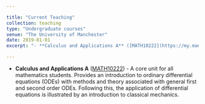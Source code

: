 ```yaml
---

title: "Current Teaching"
collection: teaching
type: "Undergraduate courses"
venue: "The University of Manchester"
date: 2019-01-01
excerpt: "- **Calculus and Applications A** ([MATH10222](https://my.manchester.ac.uk/uPortal/p/course-unit-info.ctf1/max/render.uP?pP_location=%2FCourseUnitPublishing%2FCourseUnitDataFiles%2FMATH%2F009208MATH102222019-09-091V14.xml&pP_action=viewCUDetails)) - A core unit for all mathematics students. Provides an introduction to ordinary differential equations (ODEs) with methods and theory associated with general first and second order ODEs. Following this, the application of differential equations is illustrated by an introduction to classical mechanics."

---
```


- **Calculus and Applications A** ([MATH10222](https://my.manchester.ac.uk/uPortal/p/course-unit-info.ctf1/max/render.uP?pP_location=%2FCourseUnitPublishing%2FCourseUnitDataFiles%2FMATH%2F009208MATH102222019-09-091V14.xml&pP_action=viewCUDetails)) - A core unit for all mathematics students. Provides an introduction to ordinary differential equations (ODEs) with methods and theory associated with general first and second order ODEs. Following this, the application of differential equations is illustrated by an introduction to classical mechanics.
